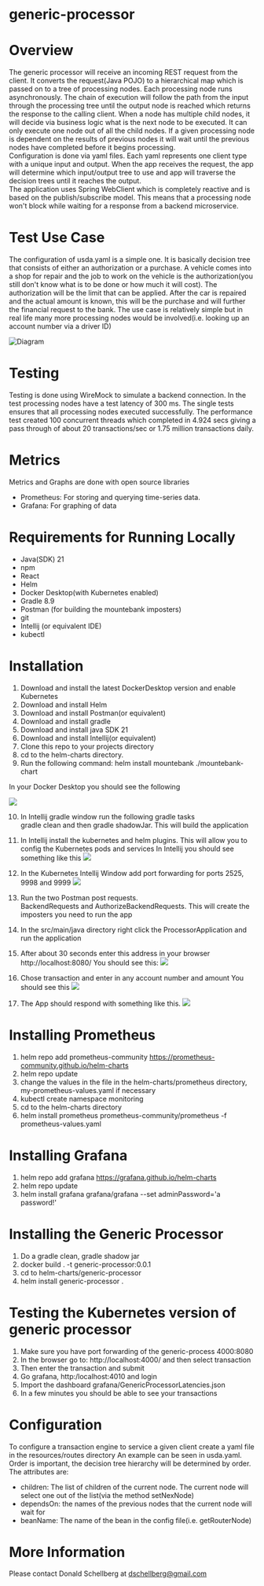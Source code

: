 # generic-processor

# Overview
The generic processor will receive an incoming REST request from the client. It converts the
request(Java POJO) to a hierarchical map which is passed on to a tree of processing nodes.
Each processing node runs asynchronously. The chain of execution will follow the path from the
input through the processing tree until the output node is reached which returns the response to
the calling client. When a node has multiple child nodes, it will decide via business logic what is
the next node to be executed. It can only execute one node out of all the child nodes. If a given
processing node is dependent on the results of previous nodes it will wait until the previous
nodes have completed before it begins processing.  
Configuration is done via yaml files. Each yaml represents one client type with a unique input
and output. When the app receives the request, the app will determine which input/output tree
to use and app will traverse the decision trees until it reaches the output.  
The application uses Spring WebClient which is completely reactive and is based on the
publish/subscribe model.  This means that a processing node won't block while waiting
for a response from a backend microservice.  

# Test Use Case

The configuration of usda.yaml is a simple one.  It is basically decision tree that
consists of either an authorization or a purchase.  A vehicle comes into a shop for
repair and the job to work on the vehicle is the authorization(you still don't know what is 
to be done or how much it will cost).  The authorization will be the limit that can be
applied.  After the car is repaired and the actual amount is known, this will be the
purchase and will further the financial request to the bank.  The use case is relatively
simple but in real life many more processing nodes would be involved(i.e. looking up
an account number via a driver ID)


![Diagram](images/GenericProcessor.jpg)

# Testing
Testing is done using WireMock to simulate a backend connection. In the test processing nodes
have a test latency of 300 ms. The single tests ensures that all processing nodes executed
successfully. The performance test created 100 concurrent threads which completed in 4.924
secs giving a pass through of about 20 transactions/sec or 1.75 million transactions daily.

# Metrics
Metrics and Graphs are done with open source libraries
- Prometheus: For storing and querying time-series data.
- Grafana: For graphing of data

# Requirements for Running Locally
- Java(SDK) 21
- npm
- React
- Helm
- Docker Desktop(with Kubernetes enabled)
- Gradle 8.9
- Postman (for building the mountebank imposters)
- git
- Intellij (or equivalent IDE)
- kubectl

# Installation 

1. Download and install the latest DockerDesktop version and enable Kubernetes
2. Download and install Helm
3. Download and install Postman(or equivalent)
4. Download and install gradle
5. Download and install java SDK 21
6. Download and install Intellij(or equivalent)
7. Clone this repo to your projects directory
8. cd to the helm-charts directory.  
9. Run the following command: helm install mountebank ./mountebank-chart

In your Docker Desktop you should see the following

![](images/docker-desktop.jpg)

10. In Intellij gradle window run the following gradle tasks  
    gradle clean and then gradle shadowJar.  This will build the application
11. In Intellij install the kubernetes and helm plugins.  This will allow you to 
    config the Kubernetes pods and services
    In Intellij you should see something like this
    ![](images/kubernetes_window.jpg)
12. In the Kubernetes Intellij Window add port forwarding for ports 2525, 9998 and 9999
    ![](images/port_forwarding.jpg)
13. Run the two Postman post requests.  
    BackendRequests and AuthorizeBackendRequests.
    This will create the imposters you need to run the app

13. In the src/main/java directory right click the ProcessorApplication and
    run the application
14. After about 30 seconds enter this address in your browser
    http://localhost:8080/
    You should see this:
    ![](images/frontend.jpg)
15. Chose transaction and enter in any account number and amount
    You should see this
    ![](images/transaction.jpg)
16. The App should respond with something like this.
    ![](images/transaction_response.jpg)

# Installing Prometheus
1. helm repo add prometheus-community https://prometheus-community.github.io/helm-charts
2. helm repo update
3. change the values in the file in the helm-charts/prometheus directory, my-prometheus-values.yaml if necessary
4. kubectl create namespace monitoring
5. cd to the helm-charts directory
6. helm install prometheus prometheus-community/prometheus  -f prometheus-values.yaml

# Installing Grafana

1. helm repo add grafana https://grafana.github.io/helm-charts
2. helm repo update
3. helm install grafana grafana/grafana --set adminPassword='a password!'

# Installing the Generic Processor

1. Do a gradle clean, gradle shadow jar
2. docker build . -t generic-processor:0.0.1
3. cd to helm-charts/generic-processor
4. helm install generic-processor .

# Testing the Kubernetes version of generic processor
1. Make sure you have port forwarding of the generic-process 4000:8080
2. In the browser go to: http://localhost:4000/ and then select transaction
3. Then enter the transaction and submit
4. Go grafana, http:/localhost:4010 and login
5. Import the dashboard grafana/GenericProcessorLatencies.json
6. In a few minutes you should be able to see your transactions

# Configuration 
  To configure a transaction engine to service a given client create a yaml file in the resources/routes directory
  An example can be seen in usda.yaml.  Order is important, the decision tree hierarchy will be determined by order.
  The attributes are:  
  - children: The list of children of the current node.  The current node will select
    one out of the list(via the method setNexNode)
  - dependsOn: the names of the previous nodes that the current node will wait for
  - beanName: The name of the bean in the config file(i.e. getRouterNode)

# More Information
Please contact Donald Schellberg at dschellberg@gmail.com
    
